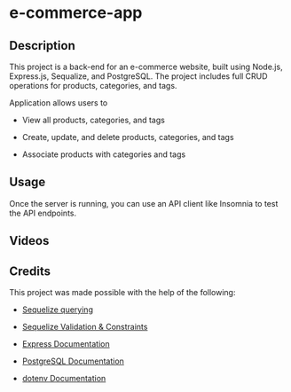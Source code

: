 # e-commerce-app

## Description

This project is a back-end for an e-commerce website, built using Node.js, Express.js, Sequalize, and PostgreSQL. The project includes full CRUD operations for products, categories, and tags.

Application allows users to 

- View all products, categories, and tags

- Create, update, and delete products, categories, and tags

- Associate products with categories and tags

## Usage

Once the server is running, you can use an API client like Insomnia to test the API endpoints.

## Videos



## Credits

This project was made possible with the help of the following:

- [Sequelize querying ](https://sequelize.org/docs/v7/querying/update/)

- [Sequelize Validation & Constraints](https://sequelize.org/docs/v6/core-concepts/validations-and-constraints/)


- [Express Documentation](https://expressjs.com/en/guide/routing.html)

- [PostgreSQL Documentation](https://www.postgresql.org/)

- [dotenv Documentation](https://www.npmjs.com/package/dotenv)